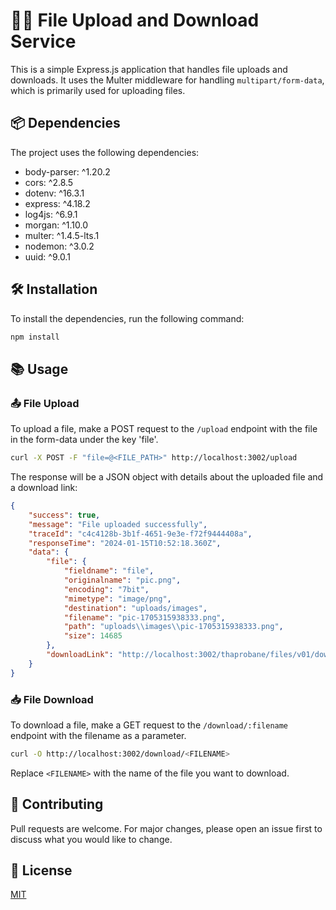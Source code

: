 
# 🚀📂 File Upload and Download Service
This is a simple Express.js application that handles file uploads and downloads. It uses the Multer middleware for handling `multipart/form-data`, which is primarily used for uploading files.

## 📦 Dependencies

The project uses the following dependencies:

- body-parser: ^1.20.2
- cors: ^2.8.5
- dotenv: ^16.3.1
- express: ^4.18.2
- log4js: ^6.9.1
- morgan: ^1.10.0
- multer: ^1.4.5-lts.1
- nodemon: ^3.0.2
- uuid: ^9.0.1

## 🛠️ Installation

To install the dependencies, run the following command:

```bash
npm install
```

## 📚 Usage

### 📤 File Upload

To upload a file, make a POST request to the `/upload` endpoint with the file in the form-data under the key 'file'.

```bash
curl -X POST -F "file=@<FILE_PATH>" http://localhost:3002/upload
```

The response will be a JSON object with details about the uploaded file and a download link:

```json
{
    "success": true,
    "message": "File uploaded successfully",
    "traceId": "c4c4128b-3b1f-4651-9e3e-f72f9444408a",
    "responseTime": "2024-01-15T10:52:18.360Z",
    "data": {
        "file": {
            "fieldname": "file",
            "originalname": "pic.png",
            "encoding": "7bit",
            "mimetype": "image/png",
            "destination": "uploads/images",
            "filename": "pic-1705315938333.png",
            "path": "uploads\\images\\pic-1705315938333.png",
            "size": 14685
        },
        "downloadLink": "http://localhost:3002/thaprobane/files/v01/download/pic-1705315938333.png"
    }
}
```

### 📥 File Download

To download a file, make a GET request to the `/download/:filename` endpoint with the filename as a parameter.

```bash
curl -O http://localhost:3002/download/<FILENAME>
```

Replace `<FILENAME>` with the name of the file you want to download.

## 🤝 Contributing

Pull requests are welcome. For major changes, please open an issue first to discuss what you would like to change.

## 📄 License

[MIT](https://choosealicense.com/licenses/mit/)
